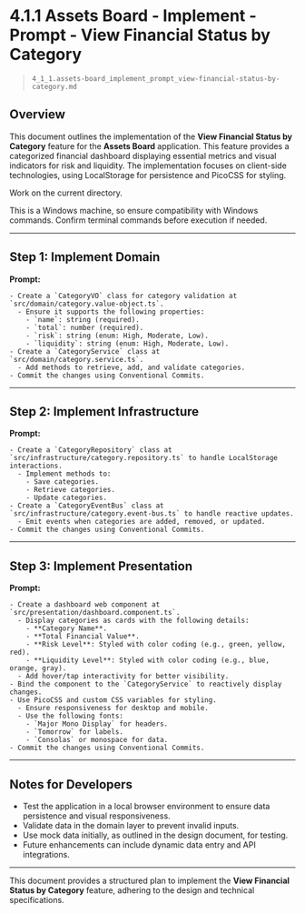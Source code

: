 # 4.1.1 Assets Board - Implement - Prompt - View Financial Status by Category

> `4_1_1.assets-board_implement_prompt_view-financial-status-by-category.md`

## Overview

This document outlines the implementation of the **View Financial Status by Category** feature for the **Assets Board** application. This feature provides a categorized financial dashboard displaying essential metrics and visual indicators for risk and liquidity. The implementation focuses on client-side technologies, using LocalStorage for persistence and PicoCSS for styling.

Work on the current directory.

This is a Windows machine, so ensure compatibility with Windows commands. Confirm terminal commands before execution if needed.

---

## Step 1: Implement Domain

**Prompt:**
```text
- Create a `CategoryVO` class for category validation at `src/domain/category.value-object.ts`.
  - Ensure it supports the following properties:
    - `name`: string (required).
    - `total`: number (required).
    - `risk`: string (enum: High, Moderate, Low).
    - `liquidity`: string (enum: High, Moderate, Low).
- Create a `CategoryService` class at `src/domain/category.service.ts`.
  - Add methods to retrieve, add, and validate categories.
- Commit the changes using Conventional Commits.
```

---

## Step 2: Implement Infrastructure

**Prompt:**
```text
- Create a `CategoryRepository` class at `src/infrastructure/category.repository.ts` to handle LocalStorage interactions.
  - Implement methods to:
    - Save categories.
    - Retrieve categories.
    - Update categories.
- Create a `CategoryEventBus` class at `src/infrastructure/category.event-bus.ts` to handle reactive updates.
  - Emit events when categories are added, removed, or updated.
- Commit the changes using Conventional Commits.
```

---

## Step 3: Implement Presentation

**Prompt:**
```text
- Create a dashboard web component at `src/presentation/dashboard.component.ts`.
  - Display categories as cards with the following details:
    - **Category Name**.
    - **Total Financial Value**.
    - **Risk Level**: Styled with color coding (e.g., green, yellow, red).
    - **Liquidity Level**: Styled with color coding (e.g., blue, orange, gray).
  - Add hover/tap interactivity for better visibility.
- Bind the component to the `CategoryService` to reactively display changes.
- Use PicoCSS and custom CSS variables for styling.
  - Ensure responsiveness for desktop and mobile.
  - Use the following fonts:
    - `Major Mono Display` for headers.
    - `Tomorrow` for labels.
    - `Consolas` or monospace for data.
- Commit the changes using Conventional Commits.
```

---

## Notes for Developers
- Test the application in a local browser environment to ensure data persistence and visual responsiveness.
- Validate data in the domain layer to prevent invalid inputs.
- Use mock data initially, as outlined in the design document, for testing.
- Future enhancements can include dynamic data entry and API integrations.

---

This document provides a structured plan to implement the **View Financial Status by Category** feature, adhering to the design and technical specifications.

